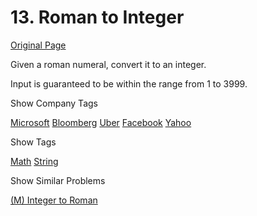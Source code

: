 # 13. Roman to Integer

[Original Page](https://leetcode.com/problems/roman-to-integer/)

Given a roman numeral, convert it to an integer.

Input is guaranteed to be within the range from 1 to 3999.

<div>

<div id="company_tags" class="btn btn-xs btn-warning">Show Company Tags</div>

<span class="hidebutton">[Microsoft](/company/microsoft/) [Bloomberg](/company/bloomberg/) [Uber](/company/uber/) [Facebook](/company/facebook/) [Yahoo](/company/yahoo/)</span></div>

<div>

<div id="tags" class="btn btn-xs btn-warning">Show Tags</div>

<span class="hidebutton">[Math](/tag/math/) [String](/tag/string/)</span></div>

<div>

<div id="similar" class="btn btn-xs btn-warning">Show Similar Problems</div>

<span class="hidebutton">[(M) Integer to Roman](/problems/integer-to-roman/)</span></div>